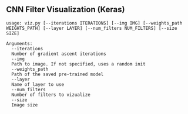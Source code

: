 ## CNN Filter Visualization (Keras) ##



    usage: viz.py [--iterations ITERATIONS] [--img IMG] [--weights_path WEIGHTS_PATH] [--layer LAYER] [--num_filters NUM_FILTERS] [--size SIZE]

    Arguments:
      --iterations
      Number of gradient ascent iterations
      --img
      Path to image. If not specified, uses a random init
      --weights_path
      Path of the saved pre-trained model
      --layer
      Name of layer to use
      --num_filters
      Number of filters to vizualize
      --size
      Image size
